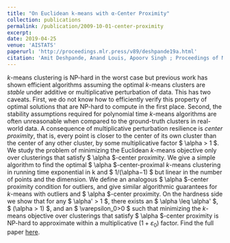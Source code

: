 ```yaml
---
title: "On Euclidean k-means with α-Center Proximity"
collection: publications
permalink: /publication/2009-10-01-center-proximity
excerpt:
date: 2019-04-25
venue: 'AISTATS'
paperurl: 'http://proceedings.mlr.press/v89/deshpande19a.html'
citation: 'Amit Deshpande, Anand Louis, Apoorv Singh ; Proceedings of Machine Learning Research, PMLR 89:2087-2095, 2019'
---
```


$k$-means clustering is NP-hard in the worst case but previous work has shown efficient algorithms assuming the optimal $k$-means clusters are *stable* under additive or multiplicative perturbation of data. This has two caveats. First, we do not know how to efficiently verify this property of optimal solutions that are NP-hard to compute in the first place. Second, the stability assumptions required for polynomial time $k$-means algorithms are often unreasonable when compared to the ground-truth clusters in real-world data. A consequence of multiplicative perturbation resilience is *center proximity*, that is, every point is closer to the center of its own cluster than the center of any other cluster, by some multiplicative factor $ \alpha > 1 $.  
We study the problem of minimizing the Euclidean $k$-means objective only over clusterings that satisfy $ \alpha $-center proximity. We give a simple algorithm to find the optimal $ \alpha $-center-proximal $k$-means clustering in running time exponential in k and $ 1/(\alpha−1) $ but linear in the number of points and the dimension. We define an analogous $ \alpha $-center proximity condition for outliers, and give similar algorithmic guarantees for $k$-means with outliers and $ \alpha $-center proximity. On the hardness side we show that for any $ \alpha' > 1 $, there exists an $ \alpha \leq \alpha' $, $ (\alpha > 1) $, and an $ \varepsilon_0>0 $ such that minimizing the $k$-means objective over clusterings that satisfy $ \alpha $-center proximity is NP-hard to approximate within a multiplicative $(1+\varepsilon_0)$ factor. Find the full paper [here](https://arxiv.org/abs/1804.10827).
